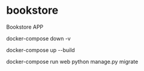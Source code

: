 # bookstore

Bookstore APP


docker-compose down -v

docker-compose up --build

docker-compose run web python manage.py migrate
